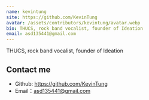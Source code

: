 ```yaml
---
name: kevintung
site: https://github.com/KevinTung
avatar: /assets/contributors/kevintung/avatar.webp
bio: THUCS, rock band vocalist, founder of Ideation
email: asd135441@gmail.com
--- 
```


THUCS, rock band vocalist, founder of Ideation

## Contact me

- Github: <https://github.com/KevinTung>
- Email：<asd135441@gmail.com>
